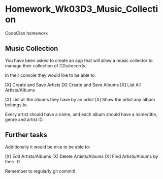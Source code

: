 # Homework_Wk03D3_Music_Collection
CodeClan homework 

## Music Collection

You have been asked to create an app that will allow a music collector to manage their collection of CDs/records.

In their console they would like to be able to:

[X] Create and Save Artists
[X] Create and Save Albums
[X] List All Artists/Albums

[X] List all the albums they have by an artist
[X] Show the artist any album belongs to

Every artist should have a name, and each album should have a name/title, genre and artist ID.

## Further tasks

Additionally it would be nice to be able to:

[X] Edit Artists/Albums
[X] Delete Artists/Albums
[X] Find Artists/Albums by their ID

Remember to regularly git commit!
